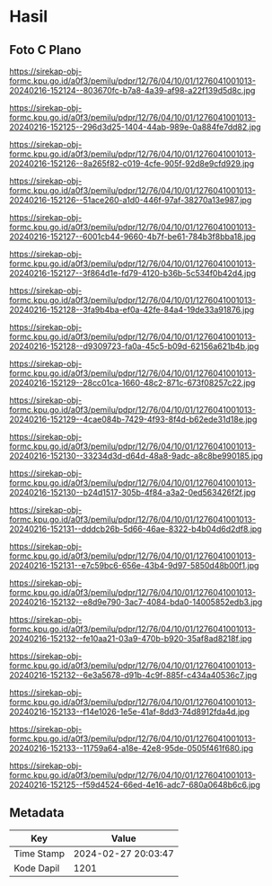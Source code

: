 # Hasil

## Foto C Plano

https://sirekap-obj-formc.kpu.go.id/a0f3/pemilu/pdpr/12/76/04/10/01/1276041001013-20240216-152124--803670fc-b7a8-4a39-af98-a22f139d5d8c.jpg

https://sirekap-obj-formc.kpu.go.id/a0f3/pemilu/pdpr/12/76/04/10/01/1276041001013-20240216-152125--296d3d25-1404-44ab-989e-0a884fe7dd82.jpg

https://sirekap-obj-formc.kpu.go.id/a0f3/pemilu/pdpr/12/76/04/10/01/1276041001013-20240216-152126--8a265f82-c019-4cfe-905f-92d8e9cfd929.jpg

https://sirekap-obj-formc.kpu.go.id/a0f3/pemilu/pdpr/12/76/04/10/01/1276041001013-20240216-152126--51ace260-a1d0-446f-97af-38270a13e987.jpg

https://sirekap-obj-formc.kpu.go.id/a0f3/pemilu/pdpr/12/76/04/10/01/1276041001013-20240216-152127--6001cb44-9660-4b7f-be61-784b3f8bba18.jpg

https://sirekap-obj-formc.kpu.go.id/a0f3/pemilu/pdpr/12/76/04/10/01/1276041001013-20240216-152127--3f864d1e-fd79-4120-b36b-5c534f0b42d4.jpg

https://sirekap-obj-formc.kpu.go.id/a0f3/pemilu/pdpr/12/76/04/10/01/1276041001013-20240216-152128--3fa9b4ba-ef0a-42fe-84a4-19de33a91876.jpg

https://sirekap-obj-formc.kpu.go.id/a0f3/pemilu/pdpr/12/76/04/10/01/1276041001013-20240216-152128--d9309723-fa0a-45c5-b09d-62156a621b4b.jpg

https://sirekap-obj-formc.kpu.go.id/a0f3/pemilu/pdpr/12/76/04/10/01/1276041001013-20240216-152129--28cc01ca-1660-48c2-871c-673f08257c22.jpg

https://sirekap-obj-formc.kpu.go.id/a0f3/pemilu/pdpr/12/76/04/10/01/1276041001013-20240216-152129--4cae084b-7429-4f93-8f4d-b62ede31d18e.jpg

https://sirekap-obj-formc.kpu.go.id/a0f3/pemilu/pdpr/12/76/04/10/01/1276041001013-20240216-152130--33234d3d-d64d-48a8-9adc-a8c8be990185.jpg

https://sirekap-obj-formc.kpu.go.id/a0f3/pemilu/pdpr/12/76/04/10/01/1276041001013-20240216-152130--b24d1517-305b-4f84-a3a2-0ed563426f2f.jpg

https://sirekap-obj-formc.kpu.go.id/a0f3/pemilu/pdpr/12/76/04/10/01/1276041001013-20240216-152131--dddcb26b-5d66-46ae-8322-b4b04d6d2df8.jpg

https://sirekap-obj-formc.kpu.go.id/a0f3/pemilu/pdpr/12/76/04/10/01/1276041001013-20240216-152131--e7c59bc6-656e-43b4-9d97-5850d48b00f1.jpg

https://sirekap-obj-formc.kpu.go.id/a0f3/pemilu/pdpr/12/76/04/10/01/1276041001013-20240216-152132--e8d9e790-3ac7-4084-bda0-14005852edb3.jpg

https://sirekap-obj-formc.kpu.go.id/a0f3/pemilu/pdpr/12/76/04/10/01/1276041001013-20240216-152132--fe10aa21-03a9-470b-b920-35af8ad8218f.jpg

https://sirekap-obj-formc.kpu.go.id/a0f3/pemilu/pdpr/12/76/04/10/01/1276041001013-20240216-152132--6e3a5678-d91b-4c9f-885f-c434a40536c7.jpg

https://sirekap-obj-formc.kpu.go.id/a0f3/pemilu/pdpr/12/76/04/10/01/1276041001013-20240216-152133--f14e1026-1e5e-41af-8dd3-74d8912fda4d.jpg

https://sirekap-obj-formc.kpu.go.id/a0f3/pemilu/pdpr/12/76/04/10/01/1276041001013-20240216-152133--11759a64-a18e-42e8-95de-0505f461f680.jpg

https://sirekap-obj-formc.kpu.go.id/a0f3/pemilu/pdpr/12/76/04/10/01/1276041001013-20240216-152125--f59d4524-66ed-4e16-adc7-680a0648b6c6.jpg


## Metadata

| Key        | Value               |
| ---------- | ------------------- |
| Time Stamp | 2024-02-27 20:03:47 |
| Kode Dapil | 1201                |



